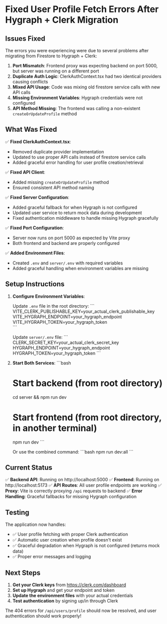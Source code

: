 # Fixed User Profile Fetch Errors After Hygraph + Clerk Migration

## Issues Fixed

The errors you were experiencing were due to several problems after migrating from Firestore to Hygraph + Clerk:

1. **Port Mismatch**: Frontend proxy was expecting backend on port 5000, but server was running on a different port
2. **Duplicate Auth Logic**: ClerkAuthContext.tsx had two identical providers causing conflicts  
3. **Mixed API Usage**: Code was mixing old firestore service calls with new API calls
4. **Missing Environment Variables**: Hygraph credentials were not configured
5. **API Method Missing**: The frontend was calling a non-existent `createOrUpdateProfile` method

## What Was Fixed

✅ **Fixed ClerkAuthContext.tsx**: 
- Removed duplicate provider implementation
- Updated to use proper API calls instead of firestore service calls
- Added graceful error handling for user profile creation/retrieval

✅ **Fixed API Client**: 
- Added missing `createOrUpdateProfile` method
- Ensured consistent API method naming

✅ **Fixed Server Configuration**: 
- Added graceful fallback for when Hygraph is not configured
- Updated user service to return mock data during development
- Fixed authentication middleware to handle missing Hygraph gracefully

✅ **Fixed Port Configuration**: 
- Server now runs on port 5000 as expected by Vite proxy
- Both frontend and backend are properly configured

✅ **Added Environment Files**: 
- Created `.env` and `server/.env` with required variables
- Added graceful handling when environment variables are missing

## Setup Instructions

1. **Configure Environment Variables**: 

   Update `.env` file in the root directory:
   \`\`\`
   VITE_CLERK_PUBLISHABLE_KEY=your_actual_clerk_publishable_key
   VITE_HYGRAPH_ENDPOINT=your_hygraph_endpoint
   VITE_HYGRAPH_TOKEN=your_hygraph_token  
   \`\`\`

   Update `server/.env` file:
   \`\`\`  
   CLERK_SECRET_KEY=your_actual_clerk_secret_key
   HYGRAPH_ENDPOINT=your_hygraph_endpoint
   HYGRAPH_TOKEN=your_hygraph_token
   \`\`\`

2. **Start Both Services**:
   \`\`\`bash
   # Start backend (from root directory)
   cd server && npm run dev
   
   # Start frontend (from root directory, in another terminal)  
   npm run dev
   \`\`\`

   Or use the combined command:
   \`\`\`bash
   npm run dev:all
   \`\`\`

## Current Status

✅ **Backend API**: Running on http://localhost:5000 
✅ **Frontend**: Running on http://localhost:5173
✅ **API Routes**: All user profile endpoints are working
✅ **Proxy**: Vite is correctly proxying `/api` requests to backend
✅ **Error Handling**: Graceful fallbacks for missing Hygraph configuration

## Testing

The application now handles:
- ✅ User profile fetching with proper Clerk authentication
- ✅ Automatic user creation when profile doesn't exist
- ✅ Graceful degradation when Hygraph is not configured (returns mock data)
- ✅ Proper error messages and logging

## Next Steps

1. **Get your Clerk keys** from https://clerk.com/dashboard
2. **Set up Hygraph** and get your endpoint and token
3. **Update the environment files** with your actual credentials
4. **Test authentication** by signing up/in through Clerk

The 404 errors for `/api/users/profile` should now be resolved, and user authentication should work properly!